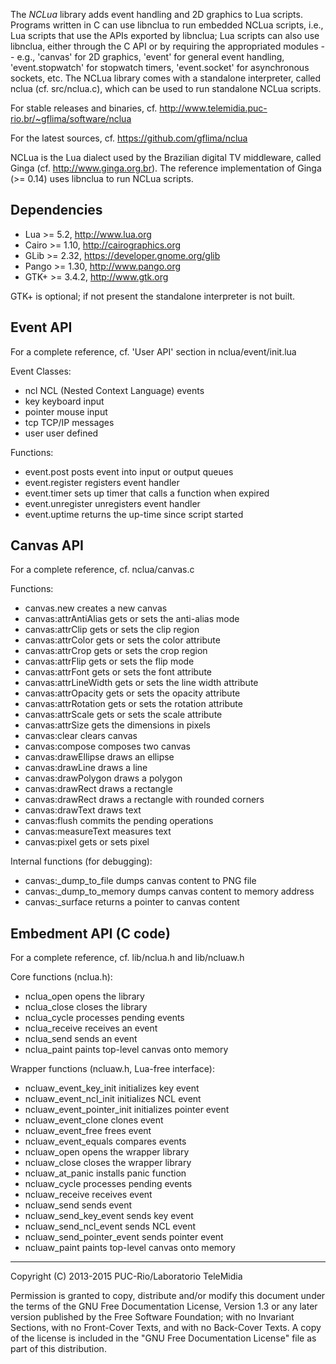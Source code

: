 The *NCLua* library adds event handling and 2D graphics to Lua scripts.
Programs written in C can use libnclua to run embedded NCLua scripts, i.e.,
Lua scripts that use the APIs exported by libnclua; Lua scripts can also use
libnclua, either through the C API or by requiring the appropriated modules
-- e.g., 'canvas' for 2D graphics, 'event' for general event handling,
'event.stopwatch' for stopwatch timers, 'event.socket' for asynchronous
sockets, etc.  The NCLua library comes with a standalone interpreter, called
nclua (cf. src/nclua.c), which can be used to run standalone NCLua scripts.

For stable releases and binaries, cf.
http://www.telemidia.puc-rio.br/~gflima/software/nclua

For the latest sources, cf.
https://github.com/gflima/nclua

NCLua is the Lua dialect used by the Brazilian digital TV middleware, called
Ginga (cf. http://www.ginga.org.br).  The reference implementation of Ginga
(>= 0.14) uses libnclua to run NCLua scripts.

Dependencies
------------

* Lua >= 5.2, http://www.lua.org
* Cairo >= 1.10, http://cairographics.org
* GLib >= 2.32, https://developer.gnome.org/glib
* Pango >= 1.30, http://www.pango.org
* GTK+ >= 3.4.2, http://www.gtk.org

GTK+ is optional; if not present the standalone interpreter is not built.

Event API
---------

For a complete reference, cf. 'User API' section in nclua/event/init.lua

Event Classes:
* ncl      NCL (Nested Context Language) events
* key      keyboard input
* pointer  mouse input
* tcp      TCP/IP messages
* user     user defined

Functions:
* event.post              posts event into input or output queues
* event.register          registers event handler
* event.timer             sets up timer that calls a function when expired
* event.unregister        unregisters event handler
* event.uptime            returns the up-time since script started

Canvas API
----------

For a complete reference, cf. nclua/canvas.c

Functions:
* canvas.new              creates a new canvas
* canvas:attrAntiAlias    gets or sets the anti-alias mode
* canvas:attrClip         gets or sets the clip region
* canvas:attrColor        gets or sets the color attribute
* canvas:attrCrop         gets or sets the crop region
* canvas:attrFlip         gets or sets the flip mode
* canvas:attrFont         gets or sets the font attribute
* canvas:attrLineWidth    gets or sets the line width attribute
* canvas:attrOpacity      gets or sets the opacity attribute
* canvas:attrRotation     gets or sets the rotation attribute
* canvas:attrScale        gets or sets the scale attribute
* canvas:attrSize         gets the dimensions in pixels
* canvas:clear            clears canvas
* canvas:compose          composes two canvas
* canvas:drawEllipse      draws an ellipse
* canvas:drawLine         draws a line
* canvas:drawPolygon      draws a polygon
* canvas:drawRect         draws a rectangle
* canvas:drawRect         draws a rectangle with rounded corners
* canvas:drawText         draws text
* canvas:flush            commits the pending operations
* canvas:measureText      measures text
* canvas:pixel            gets or sets pixel

Internal functions (for debugging):
* canvas:_dump_to_file    dumps canvas content to PNG file
* canvas:_dump_to_memory  dumps canvas content to memory address
* canvas:_surface         returns a pointer to canvas content

Embedment API (C code)
----------------------

For a complete reference, cf. lib/nclua.h and lib/ncluaw.h

Core functions (nclua.h):
* nclua_open              opens the library
* nclua_close             closes the library
* nclua_cycle             processes pending events
* nclua_receive           receives an event
* nclua_send              sends an event
* nclua_paint             paints top-level canvas onto memory

Wrapper functions (ncluaw.h, Lua-free interface):
* ncluaw_event_key_init   initializes key event
* ncluaw_event_ncl_init   initializes NCL event
* ncluaw_event_pointer_init initializes pointer event
* ncluaw_event_clone      clones event
* ncluaw_event_free       frees event
* ncluaw_event_equals     compares events
* ncluaw_open             opens the wrapper library
* ncluaw_close            closes the wrapper library
* ncluaw_at_panic         installs panic function
* ncluaw_cycle            processes pending events
* ncluaw_receive          receives event
* ncluaw_send             sends event
* ncluaw_send_key_event   sends key event
* ncluaw_send_ncl_event   sends NCL event
* ncluaw_send_pointer_event sends pointer event
* ncluaw_paint            paints top-level canvas onto memory

---
Copyright (C) 2013-2015 PUC-Rio/Laboratorio TeleMidia

Permission is granted to copy, distribute and/or modify this document under
the terms of the GNU Free Documentation License, Version 1.3 or any later
version published by the Free Software Foundation; with no Invariant
Sections, with no Front-Cover Texts, and with no Back-Cover Texts.  A copy
of the license is included in the "GNU Free Documentation License" file as
part of this distribution.
